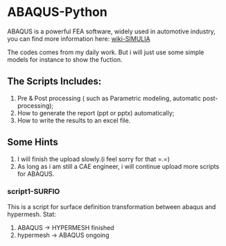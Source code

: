 # ABAQUS-Python
ABAQUS is a powerful FEA software, widely used in automotive industry, you can find more information here:
[wiki-SIMULIA](https://en.wikipedia.org/wiki/Abaqus)

The codes comes from my daily work. But i will just use some simple models for instance to show the fuction.

## The Scripts Includes:
1) Pre & Post processing ( such as Parametric modeling, automatic post-processing);  
2) How to generate the report (ppt or pptx) automatically;  
3) How to write the results to an excel file.

## Some Hints
1) I will finish the upload slowly.(i feel sorry for that =.=)
2) As long as i am still a CAE engineer, i will continue upload more scripts for ABAQUS.

### script1-SURFIO
This is a script for surface definition transformation between abaqus and hypermesh. 
Stat:
1) ABAQUS -> HYPERMESH  finished
2) hypermesh -> ABAQUS  ongoing
